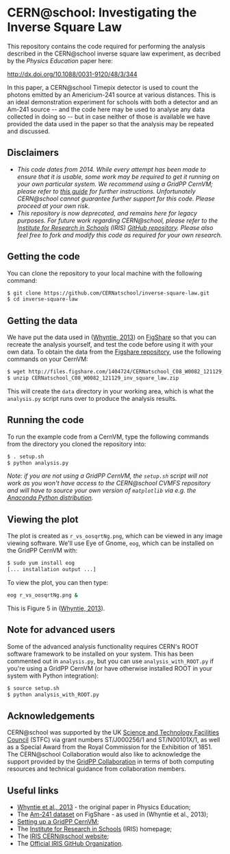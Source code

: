 # CERN@school: Investigating the Inverse Square Law
This repository contains the code required for performing
the analysis described in the CERN@school inverse square law experiment,
as decribed by the _Physics Education_ paper here:

http://dx.doi.org/10.1088/0031-9120/48/3/344

In this paper, a CERN@school Timepix detector is used to count the
photons emitted by an Americium-241 source at various distances.
This is an ideal demonstration experiment for schools with both
a detector and an Am-241 source -- and the code here may be used
to analyse any data collected in doing so -- but in case neither
of those is available we have provided the data used in the paper
so that the analysis may be repeated and discussed.


## Disclaimers
* _This code dates from 2014. While every attempt has been
made to ensure that it is usable, some work may be required to get it
running on your own particular system.
We recommend using a GridPP CernVM; please refer to
[this guide](http://doi.org/10.6084/m9.figshare.4552825.v1)
for further instructions.
Unfortunately CERN@school cannot guarantee further support for this code.
Please proceed at your own risk_.
* _This repository is now deprecated, and remains here for legacy purposes.
For future work regarding CERN@school, please refer to the
[Institute for Research in Schools](http://researchinschools.org) (IRIS)
[GitHub repository](https://github.com/InstituteForResearchInSchools).
Please also feel free to fork and modify this code as required for
your own research._


## Getting the code
You can clone the repository to your local machine with the following
command:

```bash
$ git clone https://github.com/CERNatschool/inverse-square-law.git
$ cd inverse-square-law
```


## Getting the data
We have put the data used in 
([Whyntie, 2013](http://dx.doi.org/10.1088/0031-9120/48/3/344))
on [FigShare](http://figshare.com) so that you can recreate the analysis
yourself, and test the code before using it with your own data.
To obtain the data from the
[Figshare repository](https://dx.doi.org/10.6084/m9.figshare.949631.v1),
use the following commands on your CernVM:

```bash
$ wget http://files.figshare.com/1404724/CERNatschool_C08_W0082_121129_inv_square_law.zip
$ unzip CERNatschool_C08_W0082_121129_inv_square_law.zip
```

This will create the `data` directory in your working area, which is what
the `analysis.py` script runs over to produce the analysis results.


## Running the code

To run the example code from a CernVM, type the following commands
from the directory you cloned the repository into:

```bash
$ . setup.sh
$ python analysis.py
```

_Note: if you are not using a GridPP CernVM, the `setup.sh` script
will not work as you won't have access to the CERN@school CVMFS
repository and will have to source your own version of
`matplotlib` via e.g. the
[Anaconda Python distribution](http://anaconda.org)._


## Viewing the plot
The plot is created as `r_vs_oosqrtNg.png`, which can be viewed in
any image viewing software. We'll use Eye of Gnome, `eog`, which can
be installed on the GridPP CernVM with:

```bash
$ sudo yum install eog
[... installation output ...]
```

To view the plot, you can then type:

```bash
eog r_vs_oosqrtNg.png &
```

This is Figure 5 in
([Whyntie, 2013](http://dx.doi.org/10.1088/0031-9120/48/3/344)).


## Note for advanced users
Some of the advanced analysis functionality requires
CERN's ROOT software framework to be installed on your system.
This has been commented out in `analysis.py`, but you can
use `analysis_with_ROOT.py` if you're using a GridPP CernVM
(or have otherwise installed ROOT in your system with Python
integration):

```bash
$ source setup.sh
$ python analysis_with_ROOT.py
```


## Acknowledgements
CERN@school was supported by
the UK [Science and Technology Facilities Council](http://www.stfc.ac.uk) (STFC)
via grant numbers ST/J000256/1 and ST/N00101X/1,
as well as a Special Award from the Royal Commission for the Exhibition of 1851.
The CERN@school Collaboration would also like to acknowledge the support
provided by the [GridPP Collaboration](http://www.gridpp.ac.uk)
in terms of both computing resources and technical guidance from
collaboration members.


## Useful links
* [Whyntie et al., 2013](http://dx.doi.org/10.1088/0031-9120/48/3/344) - the original paper in Physics Education;
* The [Am-241 dataset](https://dx.doi.org/10.6084/m9.figshare.949631.v1) on FigShare - as used in (Whyntie et al., 2013);
* [Setting up a GridPP CernVM](http://doi.org/10.6084/m9.figshare.4552825.v1);
* The [Institute for Research in Schools](http://researchinschools.org) (IRIS) homepage;
* The [IRIS CERN@school website](http://researchinschools.org/CERN);
* The [Official IRIS GitHub Organization](https://github.com/InstituteForResearchInSchools).
